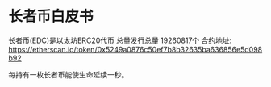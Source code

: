 # 长者币白皮书
长者币(EDC)是以太坊ERC20代币
总量发行总量 19260817个 
合约地址: https://etherscan.io/token/0x5249a0876c50ef7b8b32635ba636856e5d098b92

每持有一枚长者币能使生命延续一秒。

